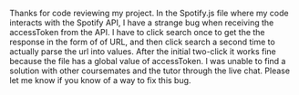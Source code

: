 
Thanks for code reviewing my project. In the Spotify.js file where my code interacts with the Spotify API, I have a strange bug when receiving the accessToken from the API. I have to click search once to get the the response in the form of of URL, and then click search a second time to actually parse the url into values. After the initial two-click it works fine because the file has a global value of accessToken. I was unable to find a solution with other coursemates and the tutor through the live chat. Please let me know if you know of a way to fix this bug.
